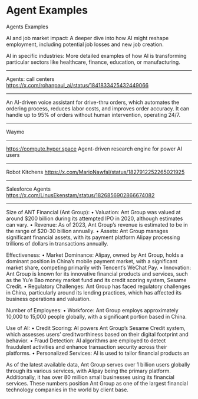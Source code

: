 # Agent Examples


Agents Examples

AI and job market impact: A deeper dive into how AI might reshape employment, including potential job losses and new job creation.

AI in specific industries: More detailed examples of how AI is transforming particular sectors like healthcare, finance, education, or manufacturing.

---

Agents: call centers https://x.com/rohanpaul_ai/status/1841833425432449066

---


An AI-driven voice assistant for drive-thru orders, which automates the ordering process, reduces labor costs, and improves order accuracy. It can handle up to 95% of orders without human intervention, operating 24/7.

---

Waymo


---

https://compute.hyper.space
Agent-driven research engine for power AI users

---

Robot Kitchens
https://x.com/MarioNawfal/status/1827912252265021925

---

Salesforce Agents
https://x.com/LinusEkenstam/status/1826856902866674082

---


Size of ANT Financial (Ant Group):
	•	Valuation: Ant Group was valued at around $200 billion during its attempted IPO in 2020, although estimates can vary.
	•	Revenue: As of 2023, Ant Group’s revenue is estimated to be in the range of $20-30 billion annually.
	•	Assets: Ant Group manages significant financial assets, with its payment platform Alipay processing trillions of dollars in transactions annually.

Effectiveness:
	•	Market Dominance: Alipay, owned by Ant Group, holds a dominant position in China’s mobile payment market, with a significant market share, competing primarily with Tencent’s WeChat Pay.
	•	Innovation: Ant Group is known for its innovative financial products and services, such as the Yu’e Bao money market fund and its credit scoring system, Sesame Credit.
	•	Regulatory Challenges: Ant Group has faced regulatory challenges in China, particularly around its lending practices, which has affected its business operations and valuation.

Number of Employees:
	•	Workforce: Ant Group employs approximately 10,000 to 15,000 people globally, with a significant portion based in China.

Use of AI:
	•	Credit Scoring: AI powers Ant Group’s Sesame Credit system, which assesses users’ creditworthiness based on their digital footprint and behavior.
	•	Fraud Detection: AI algorithms are employed to detect fraudulent activities and enhance transaction security across their platforms.
	•	Personalized Services: AI is used to tailor financial products an

As of the latest available data, Ant Group serves over 1 billion users globally through its various services, with Alipay being the primary platform. Additionally, it has over 80 million small businesses using its financial services. These numbers position Ant Group as one of the largest financial technology companies in the world by client base.

